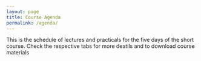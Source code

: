 ```yaml
---
layout: page
title: Course Agenda
permalink: /agenda/
---
```

This is the schedule of lectures and practicals for the five days of the short course. Check the respective tabs for more deatils and to download course materials 
